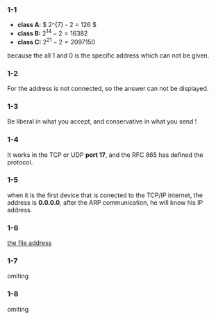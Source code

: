 ### 1-1

- **class A**: $  2^{7} - 2 = 126 $
- **class B:** $2^{14} - 2 = 16382$
- **class C:** $2^{21} - 2 = 2097150$

because the all 1 and 0 is the specific address which can not be given.



### 1-2

For the address is not connected, so the answer can not be displayed.



### 1-3

Be liberal in what you accept, and conservative in what you send !



### 1-4

It works in the TCP or UDP **port 17**, and the RFC 865 has defined the protocol.



### 1-5

when it is the first device that is conected to the TCP/IP internet, the address is **0.0.0.0**, after the ARP communication, he will know his IP address.



### 1-6

[the file address](https://www.rfc-editor.org/rfc/rfc1000) 



### 1-7 

omiting



### 1-8

omiting

